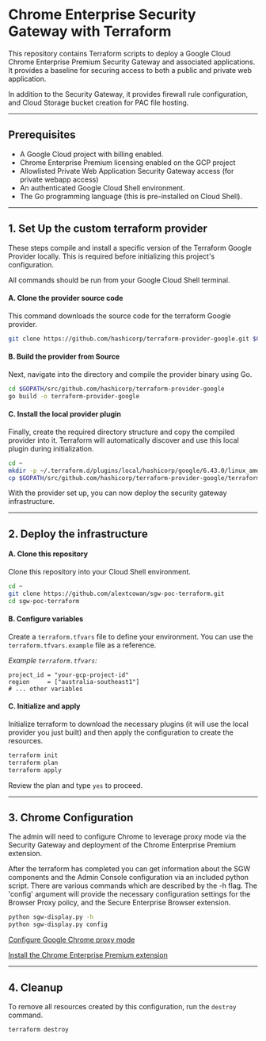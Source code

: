 # Chrome Enterprise Security Gateway with Terraform

This repository contains Terraform scripts to deploy a Google Cloud Chrome Enterprise Premium Security Gateway and associated applications. It provides a baseline for securing access to both a public and private web application.

In addition to the Security Gateway, it provides firewall rule configuration, and Cloud Storage bucket creation for PAC file hosting.

---
## Prerequisites

* A Google Cloud project with billing enabled.
* Chrome Enterprise Premium licensing enabled on the GCP project
* Allowlisted Private Web Application Security Gateway access (for private webapp access)
* An authenticated Google Cloud Shell environment.
* The Go programming language (this is pre-installed on Cloud Shell).

---
## 1. Set Up the custom terraform provider

These steps compile and install a specific version of the Terraform Google Provider locally. This is required before initializing this project's configuration.

All commands should be run from your Google Cloud Shell terminal.

#### **A. Clone the provider source code**
This command downloads the source code for the terraform Google provider.

```bash
git clone https://github.com/hashicorp/terraform-provider-google.git $GOPATH/src/github.com/hashicorp/terraform-provider-google
```

#### **B. Build the provider from Source**
Next, navigate into the directory and compile the provider binary using Go.

```bash
cd $GOPATH/src/github.com/hashicorp/terraform-provider-google
go build -o terraform-provider-google
```

#### **C. Install the local provider plugin**
Finally, create the required directory structure and copy the compiled provider into it. Terraform will automatically discover and use this local plugin during initialization.

```bash
cd ~
mkdir -p ~/.terraform.d/plugins/local/hashicorp/google/6.43.0/linux_amd64
cp $GOPATH/src/github.com/hashicorp/terraform-provider-google/terraform-provider-google ~/.terraform.d/plugins/local/hashicorp/google/6.43.0/linux_amd64/
```

With the provider set up, you can now deploy the security gateway infrastructure.

---
## 2. Deploy the infrastructure

#### **A. Clone this repository**
Clone this repository into your Cloud Shell environment.

```bash
cd ~
git clone https://github.com/alextcowan/sgw-poc-terraform.git
cd sgw-poc-terraform
```
#### **B. Configure variables**
Create a `terraform.tfvars` file to define your environment. You can use the `terraform.tfvars.example` file as a reference.

*Example `terraform.tfvars`:*
```hcl
project_id = "your-gcp-project-id"
region     = ["australia-southeast1"]
# ... other variables
```
#### **C. Initialize and apply**
Initialize terraform to download the necessary plugins (it will use the local provider you just built) and then apply the configuration to create the resources.

```bash
terraform init
terraform plan
terraform apply
```
Review the plan and type `yes` to proceed.

---
## 3. Chrome Configuration
The admin will need to configure Chrome to leverage proxy mode via the Security Gateway and deployment of the Chrome Enterprise Premium extension.

After the terraform has completed you can get information about the SGW components and the Admin Console configuration via an included python script.
There are various commands which are described by the -h flag. 
The 'config' argument will provide the necessary configuration settings for the Browser Proxy policy, and the Secure Enterprise Browser extension.

```bash
python sgw-display.py -h
python sgw-display.py config
```

[Configure Google Chrome proxy mode](https://cloud.google.com/beyondcorp-enterprise/docs/security-gateway-saas-apps#configure-chrome-proxy)

[Install the Chrome Enterprise Premium extension](https://cloud.google.com/beyondcorp-enterprise/docs/security-gateway-saas-apps#install-cep-extension)

---
## 4. Cleanup
To remove all resources created by this configuration, run the `destroy` command.

```bash
terraform destroy
```

